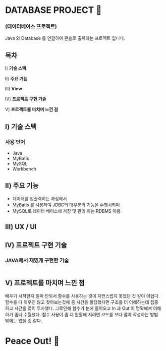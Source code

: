 # DATABASE PROJECT 📑

### (데이터베이스 프로젝트)

Java 와 Database 를 연결하여
콘솔로 출력하는 프로젝트 입니다.

## 목차

Ⅰ) **기술 스택**

Ⅱ) **주요 기능**

Ⅲ) **View**

Ⅳ) **프로젝트 구현 기술**

Ⅴ) **프로젝트를 마치며 느낀 점**


## Ⅰ) 기술 스택

### 사용 언어

- Java
- MyBatis
- MySQL
- Workbench

## Ⅱ) 주요 기능

- 데이터를 입출력하는 과정에서
- MyBatis 를 사용하여 JDBC의 대부분의 기능을 수행시키며
- MySQL로 데이터 베이스에 저장 및 관리 하는 RDBMS 이용
  

## Ⅲ) UX / UI

## Ⅳ) 프로젝트 구현 기술

### JAVA에서 재밌게 구현한 기술

```java

```

## Ⅴ) 프로젝트를 마치며 느낀 점

배우기 시작한지 얼마 안되서 함수를 사용하는 것이 자연스럽지 못했던 것 같아 아쉽다.
함수를 다 외우진 않고 찾아보는것에 좀 시간을 할당했다면
구조를 더 이해하는데 집중하고 시간을 많이 투자했다.
그로인해 함수가 눈에 들어오고 In 과 Out 이 명확해져 이해하기 좀더 수월했다.
함수 사용이 좀 더 원활해 지려면 코드를 보다 많이 작성하는 방법 밖에는 없을 것 같다.

# Peace Out! 🙌

